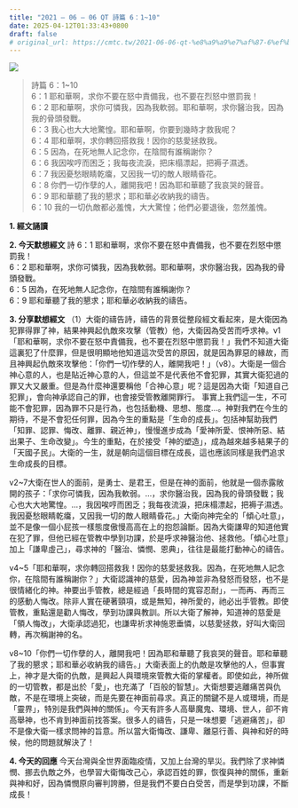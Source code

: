 ```yaml
---
title: "2021 – 06 – 06 QT 詩篇 6：1~10"
date: 2025-04-12T01:33:43+0800
draft: false
# original_url: https://cmtc.tw/2021-06-06-qt-%e8%a9%a9%e7%af%87-6%ef%bc%9a110
---
```


![](/images/qt.jpg)
> 詩篇 6：1\~10  
> 6：1 耶和華啊，求你不要在怒中責備我，也不要在烈怒中懲罰我！  
> 6：2 耶和華啊，求你可憐我，因為我軟弱。耶和華啊，求你醫治我，因為我的骨頭發戰。  
> 6：3 我心也大大地驚惶。耶和華啊，你要到幾時才救我呢？  
> 6：4 耶和華啊，求你轉回搭救我！因你的慈愛拯救我。  
> 6：5 因為，在死地無人記念你，在陰間有誰稱謝你？  
> 6：6 我因唉哼而困乏；我每夜流淚，把床榻漂起，把褥子濕透。  
> 6：7 我因憂愁眼睛乾癟，又因我一切的敵人眼睛昏花。  
> 6：8 你們一切作孽的人，離開我吧！因為耶和華聽了我哀哭的聲音。  
> 6：9 耶和華聽了我的懇求；耶和華必收納我的禱告。  
> 6：10 我的一切仇敵都必羞愧，大大驚惶；他們必要退後，忽然羞愧。

**1. 經文誦讀**

**2.  今天默想經文**
詩 6：1 耶和華啊，求你不要在怒中責備我，也不要在烈怒中懲罰我！  
6：2 耶和華啊，求你可憐我，因為我軟弱。耶和華啊，求你醫治我，因為我的骨頭發戰。  
6：5 因為，在死地無人記念你，在陰間有誰稱謝你？  
6：9 耶和華聽了我的懇求；耶和華必收納我的禱告。

**3. 分享默想經文**
（1）大衛的禱告詩，禱告的背景從整段經文看起來，是大衛因為犯罪得罪了神，結果神興起仇敵來攻擊（管教）他，大衛因為受苦而呼求神。v1「耶和華啊，求你不要在怒中責備我，也不要在烈怒中懲罰我！」我們不知道大衛這裏犯了什麼罪，但是很明顯地他知道這次受苦的原因，就是因為罪惡的緣故，而且神興起仇敵來攻擊他：「你們一切作孽的人，離開我吧！」（v8）。大衛是一個合神心意的人，也是貼近神心意的人，但這並不是代表他不會犯罪，其實大衛犯過的罪又大又嚴重。但是為什麼神還要稱他「合神心意」呢？這是因為大衛「知道自己犯罪」，會向神承認自己的罪，也會接受管教離開罪行。 事實上我們這一生，不可能不會犯罪，因為罪不只是行為，也包括動機、思想、態度…。神對我們在今生的期待，不是不會犯任何罪，因為今生的重點是「生命的成長」。包括神幫助我們「知罪、認罪、悔改、離罪、親近神」，慢慢進步成為「愛神所愛、恨神所惡、結出果子、生命改變」。今生的重點，在於接受「神的塑造」，成為越來越多結果子的「天國子民」。大衛的一生，就是朝向這個目標在成長，這也應該同樣是我們追求生命成長的目標。

v2\~7大衛在世人的面前，是勇士、是君王，但是在神的面前，他就是一個赤露敞開的孩子：「求你可憐我，因為我軟弱。…，求你醫治我，因為我的骨頭發戰；我心也大大地驚惶。…，我因唉哼而困乏；我每夜流淚，把床榻漂起，把褥子濕透。我因憂愁眼睛乾癟，又因我一切的敵人眼睛昏花。」大衛向神完全的「傾心吐意」，並不是像一個小屁孩一樣態度傲慢高高在上的抱怨論斷。因為大衛謙卑的知道他實在犯了罪，但他已經在管教中學到功課，於是呼求神醫治他、拯救他。「傾心吐意」加上「謙卑虛己」，尋求神的「醫治、憐憫、恩典」，往往是最能打動神心的禱告。

v4\~5「耶和華啊，求你轉回搭救我！因你的慈愛拯救我。因為，在死地無人記念你，在陰間有誰稱謝你？」大衛認識神的慈愛，因為神並非為發怒而發怒，也不是很情緒化的神。神要出手管教，總是經過「長時間的寬容忍耐」，一而再、再而三的感動人悔改。除非人實在硬著頸項，或是無知，神所愛的，祂必出手管教。即使管教，重點還是勸人悔改，學到功課與教訓。所以大衛了解神，知道神的慈愛是「領人悔改」，大衛承認過犯，也謙卑祈求神施恩垂憐，以慈愛拯救，好叫大衛回轉，再次稱謝神的名。

v8\~10「你們一切作孽的人，離開我吧！因為耶和華聽了我哀哭的聲音。耶和華聽了我的懇求；耶和華必收納我的禱告。」大衛表面上的仇敵是攻擊他的人，但事實上，神才是大衛的仇敵，是興起人與環境來管教大衛的掌權者。即使如此，神所做的一切管教，都是出於「愛」，也充滿了「百般的智慧」。大衛想要逃離痛苦與仇敵，不是在環境上突破，而是先要在神面前尋求。真正的關鍵不是人或環境，而是「靈界」，特別是我們與神的關係」。今天有許多人高舉魔鬼、環境、世人，卻不肯高舉神，也不肯到神面前找答案。很多人的禱告，只是一味想要「逃避痛苦」，卻不是像大衛一樣求問神的旨意。所以當大衛悔改、謙卑、離惡行善、與神和好的時候，他的問題就解決了！

**4. 今天的回應**
今天台灣與全世界面臨疫情，又加上台灣的旱災。我們除了求神憐憫、挪去仇敵之外，也學習大衛悔改己心，承認百姓的罪，恢復與神的關係，重新與神和好，因為憐憫原向審判誇勝，但是我們不要白白受苦，而是學到功課，不斷成長！
